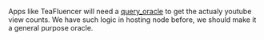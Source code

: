 Apps like TeaFluencer will need a [query_oracle](query_oracle_and_mutate_oracle.md#multiple-query-oracle) to get the actualy youtube view counts. We have such logic in hosting node before, we should make it a general purpose oracle.
